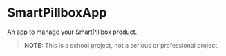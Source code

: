 # SmartPillboxApp

An app to manage your SmartPillbox product.

> **NOTE:** This is a school project, not a serious or professional project.
